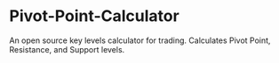 # Pivot-Point-Calculator
An open source key levels calculator for trading. Calculates Pivot Point, Resistance, and Support levels.
